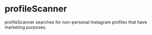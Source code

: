 # profileScanner
profileScanner searches for non-personal Instagram profiles that have marketing purposes.
